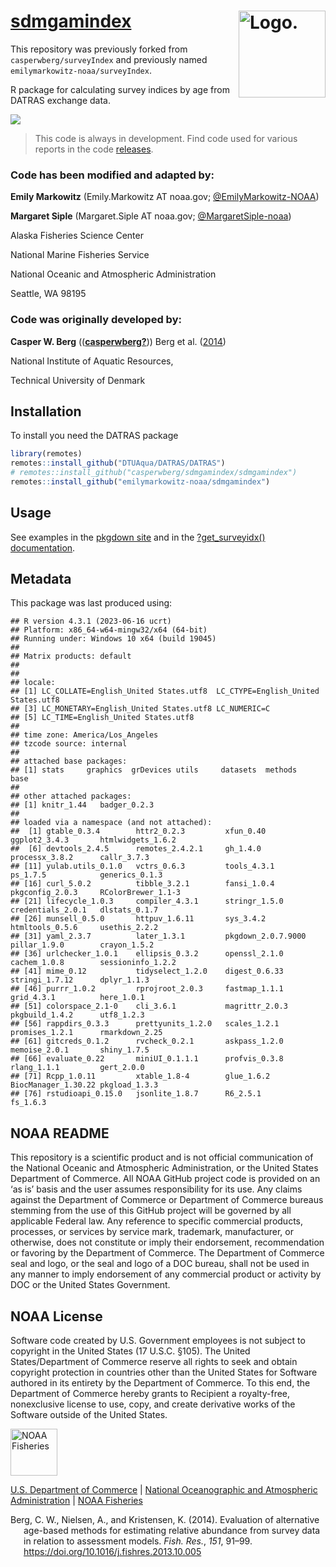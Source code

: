 <!-- README.md is generated from README.Rmd. Please edit that file -->

# [sdmgamindex](link_repo) <img src="https://avatars.githubusercontent.com/u/91760178?s=96&amp;v=4" alt="Logo." align="right" width="139" height="139"/>

This repository was previously forked from `casperwberg/surveyIndex` and
previously named `emilymarkowitz-noaa/surveyIndex`.

R package for calculating survey indices by age from DATRAS exchange
data.

[![](https://img.shields.io/github/last-commit/EmilyMarkowitz-NOAA/sdmgamindex.svg)](https://github.com/EmilyMarkowitz-NOAA/sdmgamindex/commits/main)

> This code is always in development. Find code used for various reports
> in the code
> [releases](https://github.com/EmilyMarkowitz-NOAA/sdmgamindex//releases).

### Code has been modified and adapted by:

**Emily Markowitz** (Emily.Markowitz AT noaa.gov;
[@EmilyMarkowitz-NOAA](https://github.com/EmilyMarkowitz-NOAA))

**Margaret Siple** (Margaret.Siple AT noaa.gov;
[@MargaretSiple-noaa](https://github.com/MargaretSiple-noaa))

Alaska Fisheries Science Center

National Marine Fisheries Service

National Oceanic and Atmospheric Administration

Seattle, WA 98195

### Code was originally developed by:

**Casper W. Berg** (([**casperwberg?**](#ref-casperwberg))) Berg et al.
([2014](#ref-Berg2014))

National Institute of Aquatic Resources,

Technical University of Denmark

## Installation

To install you need the DATRAS package

``` r
library(remotes)
remotes::install_github("DTUAqua/DATRAS/DATRAS")
# remotes::install_github("casperwberg/sdmgamindex/sdmgamindex")
remotes::install_github("emilymarkowitz-noaa/sdmgamindex")
```

## Usage

See examples in the [pkgdown
site](https://EmilyMarkowitz-NOAA.github.io/sdmgamindex/) and in the
[?get_surveyidx()
documentation](https://emilymarkowitz-noaa.github.io/sdmgamindex/reference/get_surveyidx.html).

## Metadata

This package was last produced using:

    ## R version 4.3.1 (2023-06-16 ucrt)
    ## Platform: x86_64-w64-mingw32/x64 (64-bit)
    ## Running under: Windows 10 x64 (build 19045)
    ## 
    ## Matrix products: default
    ## 
    ## 
    ## locale:
    ## [1] LC_COLLATE=English_United States.utf8  LC_CTYPE=English_United States.utf8   
    ## [3] LC_MONETARY=English_United States.utf8 LC_NUMERIC=C                          
    ## [5] LC_TIME=English_United States.utf8    
    ## 
    ## time zone: America/Los_Angeles
    ## tzcode source: internal
    ## 
    ## attached base packages:
    ## [1] stats     graphics  grDevices utils     datasets  methods   base     
    ## 
    ## other attached packages:
    ## [1] knitr_1.44   badger_0.2.3
    ## 
    ## loaded via a namespace (and not attached):
    ##  [1] gtable_0.3.4        httr2_0.2.3         xfun_0.40           ggplot2_3.4.3       htmlwidgets_1.6.2  
    ##  [6] devtools_2.4.5      remotes_2.4.2.1     gh_1.4.0            processx_3.8.2      callr_3.7.3        
    ## [11] yulab.utils_0.1.0   vctrs_0.6.3         tools_4.3.1         ps_1.7.5            generics_0.1.3     
    ## [16] curl_5.0.2          tibble_3.2.1        fansi_1.0.4         pkgconfig_2.0.3     RColorBrewer_1.1-3 
    ## [21] lifecycle_1.0.3     compiler_4.3.1      stringr_1.5.0       credentials_2.0.1   dlstats_0.1.7      
    ## [26] munsell_0.5.0       httpuv_1.6.11       sys_3.4.2           htmltools_0.5.6     usethis_2.2.2      
    ## [31] yaml_2.3.7          later_1.3.1         pkgdown_2.0.7.9000  pillar_1.9.0        crayon_1.5.2       
    ## [36] urlchecker_1.0.1    ellipsis_0.3.2      openssl_2.1.0       cachem_1.0.8        sessioninfo_1.2.2  
    ## [41] mime_0.12           tidyselect_1.2.0    digest_0.6.33       stringi_1.7.12      dplyr_1.1.3        
    ## [46] purrr_1.0.2         rprojroot_2.0.3     fastmap_1.1.1       grid_4.3.1          here_1.0.1         
    ## [51] colorspace_2.1-0    cli_3.6.1           magrittr_2.0.3      pkgbuild_1.4.2      utf8_1.2.3         
    ## [56] rappdirs_0.3.3      prettyunits_1.2.0   scales_1.2.1        promises_1.2.1      rmarkdown_2.25     
    ## [61] gitcreds_0.1.2      rvcheck_0.2.1       askpass_1.2.0       memoise_2.0.1       shiny_1.7.5        
    ## [66] evaluate_0.22       miniUI_0.1.1.1      profvis_0.3.8       rlang_1.1.1         gert_2.0.0         
    ## [71] Rcpp_1.0.11         xtable_1.8-4        glue_1.6.2          BiocManager_1.30.22 pkgload_1.3.3      
    ## [76] rstudioapi_0.15.0   jsonlite_1.8.7      R6_2.5.1            fs_1.6.3

## NOAA README

This repository is a scientific product and is not official
communication of the National Oceanic and Atmospheric Administration, or
the United States Department of Commerce. All NOAA GitHub project code
is provided on an ‘as is’ basis and the user assumes responsibility for
its use. Any claims against the Department of Commerce or Department of
Commerce bureaus stemming from the use of this GitHub project will be
governed by all applicable Federal law. Any reference to specific
commercial products, processes, or services by service mark, trademark,
manufacturer, or otherwise, does not constitute or imply their
endorsement, recommendation or favoring by the Department of Commerce.
The Department of Commerce seal and logo, or the seal and logo of a DOC
bureau, shall not be used in any manner to imply endorsement of any
commercial product or activity by DOC or the United States Government.

## NOAA License

Software code created by U.S. Government employees is not subject to
copyright in the United States (17 U.S.C. §105). The United
States/Department of Commerce reserve all rights to seek and obtain
copyright protection in countries other than the United States for
Software authored in its entirety by the Department of Commerce. To this
end, the Department of Commerce hereby grants to Recipient a
royalty-free, nonexclusive license to use, copy, and create derivative
works of the Software outside of the United States.

<img src="https://raw.githubusercontent.com/nmfs-general-modeling-tools/nmfspalette/main/man/figures/noaa-fisheries-rgb-2line-horizontal-small.png" alt="NOAA Fisheries" height="75"/>

[U.S. Department of Commerce](https://www.commerce.gov/) \| [National
Oceanographic and Atmospheric Administration](https://www.noaa.gov) \|
[NOAA Fisheries](https://www.fisheries.noaa.gov/)

<div id="refs" class="references csl-bib-body hanging-indent"
line-spacing="2">

<div id="ref-Berg2014" class="csl-entry">

Berg, C. W., Nielsen, A., and Kristensen, K. (2014). Evaluation of
alternative age-based methods for estimating relative abundance from
survey data in relation to assessment models. *Fish. Res.*, *151*,
91–99. <https://doi.org/10.1016/j.fishres.2013.10.005>

</div>

</div>
